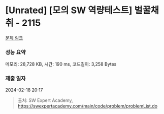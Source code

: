 # [Unrated] [모의 SW 역량테스트] 벌꿀채취 - 2115 

[문제 링크](https://swexpertacademy.com/main/code/problem/problemDetail.do?contestProbId=AV5V4A46AdIDFAWu) 

### 성능 요약

메모리: 28,728 KB, 시간: 190 ms, 코드길이: 3,258 Bytes

### 제출 일자

2024-02-18 20:17



> 출처: SW Expert Academy, https://swexpertacademy.com/main/code/problem/problemList.do